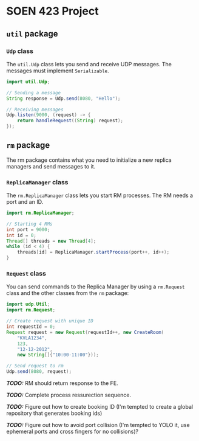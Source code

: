 # SOEN 423 Project

## `util` package

### `Udp` class

The `util.Udp` class lets you send and receive UDP messages. The messages must
implement `Serializable`.

```java
import util.Udp;

// Sending a message
String response = Udp.send(8080, "Hello");

// Receiving messages
Udp.listen(9000, (request) -> {
    return handleRequest((String) request);
});
```

## `rm` package

The rm package contains what you need to initialize a new replica managers and
send messages to it.

### `ReplicaManager` class

The `rm.ReplicaManager` class lets you start RM processes. The RM needs a port
and an ID.

```java
import rm.ReplicaManager;

// Starting 4 RMs
int port = 9000;
int id = 0;
Thread[] threads = new Thread[4];
while (id < 4) {
    threads[id] = ReplicaManager.startProcess(port++, id++);
}
```

### `Request` class

You can send commands to the Replica Manager by using a `rm.Request` class and
the other classes from the `rm` package:

```java
import udp.Util;
import rm.Request; 

// Create request with unique ID
int requestId = 0;
Request request = new Request(requestId++, new CreateRoom(
    "KVLA1234",
    123,
    "12-12-2012",
    new String[]{"10:00-11:00"}));

// Send request to rm
Udp.send(8080, request);
```

_**TODO:**_ RM should return response to the FE.

_**TODO:**_ Complete process ressurection sequence.

_**TODO:**_ Figure out how to create booking ID (I'm tempted to create a global
repository that generates booking ids)

_**TODO:**_ Figure out how to avoid port collision (I'm tempted to YOLO it, use
ephemeral ports and cross fingers for no collisions)?
